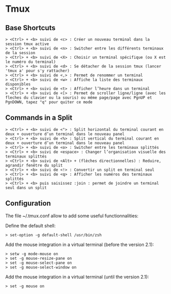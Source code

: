 # Tmux

## Base Shortcuts

```
> <Ctrl> + <b> suivi de <c> : Créer un nouveau terminal dans la session tmux active
> <Ctrl> + <b> suivi de <n> : Switcher entre les différents terminaux de la session
> <Ctrl> + <b> suivi de <X> : Choisir un terminal spécifique (ou X est le numéro du terminal)
> <Ctrl> + <b> suivi de <d> : Se détacher de la session tmux (lancer 'tmux a' pour s'y rattacher)
> <Ctrl> + <b> suivi de <,> : Permet de renommer un terminal
> <Ctrl> + <b> suivi de <w> : Affiche la liste des terminaux disponibles
> <Ctrl> + <b> suivi de <t> : Afficher l’heure dans un terminal
> <Ctrl> + <b> suivi de <[> : Permet de scroller ligne/ligne (avec les fleches du clavier ou la souris) ou même page/page avec PgnUP et PgnDOWN, tapez "q" pour quiter ce mode
```

## Commands in a Split

```
> <Ctrl> + <b> suivi de <"> : Split horizontal du terminal courant en deux + ouverture d’un terminal dans le nouveau panel
> <Ctrl> + <b> suivi de <%> : Split vertical du terminal courant en deux + ouverture d’un terminal dans le nouveau panel
> <Ctrl> + <b> suivi de <o> : Switcher entre les terminaux splittés
> <Ctrl> + <b> suivi de <espace> : Changer l’organisation visuelle des terminaux splittés
> <Ctrl> + <b> suivi de <Alt> + (flèches directionnelles) : Reduire, agrandir fenêtre du split
> <Ctrl> + <b> suivi de <!> : Convertir un split en terminal seul
> <Ctrl> + <b> suivi de <q> : Afficher les numéros des terminaux splittés
> <Ctrl> + <b> puis saisissez :join : permet de joindre un terminal seul dans un split
```

## Configuration

The file ~/.tmux.conf allow to add some useful functionnalities:

Define the default shell:

```
> set-option -g default-shell /usr/bin/zsh
```

Add the mouse integration in a virtual terminal (before the version 2.1):

```
> setw -g mode-mouse on
> set -g mouse-resize-pane on
> set -g mouse-select-pane on
> set -g mouse-select-window on
```

Add the mouse integration in a virtual terminal (until the version 2.1):

```
> set -g mouse on
```
